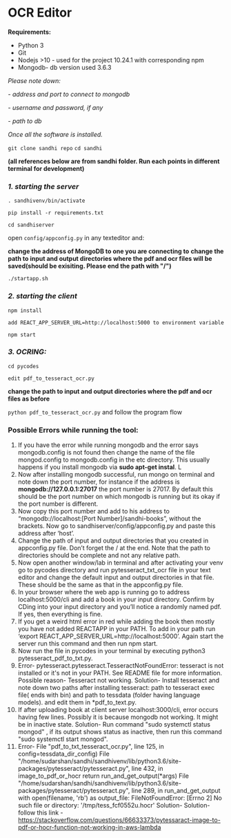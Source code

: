 # OCR Editor
**Requirements:**
- Python 3
- Git
- Nodejs >10 - used for the project 10.24.1 with corresponding npm
- Mongodb- db version used 3.6.3

*Please note down:*

*- address and port to connect to mongodb*

*- username and password, if any*

*- path to db*


*Once all the software is installed.*

` git clone sandhi repo `
` cd sandhi `

**(all references below are from sandhi folder. Run each points in different terminal for development)**

### *1. starting the server*

`. sandhivenv/bin/activate`

`pip install -r requirements.txt`

`cd sandhiserver`

open `config/appconfig.py` in any texteditor and:

**change the address of MongoDB to one you are connecting to**
**change the path to input and output directories where the pdf and ocr files will be saved(should be exisiting. Please end the path with "/")**

`./startapp.sh`
 
### *2. starting the client*

`npm install`

`add REACT_APP_SERVER_URL=http://localhost:5000 to environment variable`

`npm start`

### *3. OCRING:*
`cd pycodes`

`edit pdf_to_tesseract_ocr.py`

**change the path to input and output directories where the pdf and ocr files  as before**

`python pdf_to_tesseract_ocr.py` and follow the program flow


### Possible Errors while running the tool:

1. If you have the error while running mongodb and the error says mongodb.config is not found then change the name of the file mongod.config to mongodb.config in the etc directory. This usually happens if you install mongodb via **sudo apt-get instal**. L
2. Now after installing mongodb successful, run mongo on terminal and note down the port number, for instance if the address is **mongodb://127.0.0.1:27017** the port number is 27017. By default this should be the port number on which mongodb is running but its okay if the port number is different. 
3. Now copy this port number and add to his address to “mongodb://localhost:[Port Number]/sandhi-books”, without the brackets. Now go to sandhiserver/config/appconfig.py and paste this address after ‘host’.
4. Change the path of input and output directories that you created in appconfig.py file. Don’t forget the / at the end. Note that the path to directories should be complete and not any relative path.
5. Now open another window/lab in terminal and after activating your venv go to pycodes directory and run pytesseract_txt_ocr file in your text editor and change the default input and output directories in that file. These should be the same as that in the appconfig.py file.
6. In your browser where the web app is running go to address localhost:5000/cli and add a book in your input directory. Confirm by CDing into your input directory and you’ll notice a randomly named pdf. If yes, then everything is fine.
7. If you get a weird html error in red while adding the book then mostly you have not added REACTAPP in your PATH. To add in your path run ‘export REACT_APP_SERVER_URL=http://localhost:5000’. Again start the server run this command and then run npm start. 
8. Now run the file in pycodes in your terminal by executing python3 pytesseract_pdf_to_txt.py.
9. Error- pytesseract.pytesseract.TesseractNotFoundError: tesseract is not installed or it's not in your PATH. See README file for more information.
Possible reason- Tesseract not working. 
Solution- Install tesseract and note down two paths after installing tesseract: path to tesseract exec file( ends with bin) and path to tessdata (folder having language models). and edit them in 
*pdf_to_text.py.
10. If after uploading book at client server localhost:3000/cli, error occurs having few lines. 
Possibly it is because mongodb not working. It might be in inactive state.
Solution- Run command "sudo systemctl status mongod" , if its output shows status as inactive, then run this command "sudo systemctl start mongod". 
11. Error- File "pdf_to_txt_tesseract_ocr.py", line 125, in <module>
    config=tessdata_dir_config)
  File "/home/sudarshan/sandhi/sandhivenv/lib/python3.6/site-packages/pytesseract/pytesseract.py", line 432, in image_to_pdf_or_hocr
    return run_and_get_output(*args)
  File "/home/sudarshan/sandhi/sandhivenv/lib/python3.6/site-packages/pytesseract/pytesseract.py", line 289, in run_and_get_output
    with open(filename, 'rb') as output_file:
FileNotFoundError: [Errno 2] No such file or directory: '/tmp/tess_fcf0552u.hocr'
Solution- Solution- follow this link - https://stackoverflow.com/questions/66633373/pytessaract-image-to-pdf-or-hocr-function-not-working-in-aws-lambda

